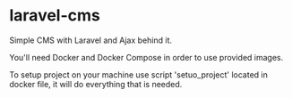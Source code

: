 # laravel-cms
Simple CMS with Laravel and Ajax behind it.

You'll need Docker and Docker Compose in order to use provided images.

To setup project on your machine use script 'setuo_project' located in docker file, it will do everything that is needed.
